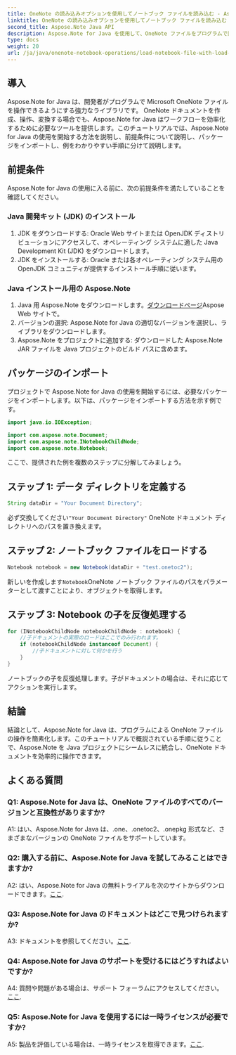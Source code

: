```yaml
---
title: OneNote の読み込みオプションを使用してノートブック ファイルを読み込む - Aspose.Note
linktitle: OneNote の読み込みオプションを使用してノートブック ファイルを読み込む - Aspose.Note
second_title: Aspose.Note Java API
description: Aspose.Note for Java を使用して、OneNote ファイルをプログラムで操作する方法を学習します。今すぐ包括的なチュートリアルを始めてください。
type: docs
weight: 20
url: /ja/java/onenote-notebook-operations/load-notebook-file-with-load-options/
---
```

## 導入

Aspose.Note for Java は、開発者がプログラムで Microsoft OneNote ファイルを操作できるようにする強力なライブラリです。 OneNote ドキュメントを作成、操作、変換する場合でも、Aspose.Note for Java はワークフローを効率化するために必要なツールを提供します。このチュートリアルでは、Aspose.Note for Java の使用を開始する方法を説明し、前提条件について説明し、パッケージをインポートし、例をわかりやすい手順に分けて説明します。

## 前提条件

Aspose.Note for Java の使用に入る前に、次の前提条件を満たしていることを確認してください。

### Java 開発キット (JDK) のインストール

1. JDK をダウンロードする: Oracle Web サイトまたは OpenJDK ディストリビューションにアクセスして、オペレーティング システムに適した Java Development Kit (JDK) をダウンロードします。
2. JDK をインストールする: Oracle または各オペレーティング システム用の OpenJDK コミュニティが提供するインストール手順に従います。

### Java インストール用の Aspose.Note

1.  Java 用 Aspose.Note をダウンロードします。[ダウンロードページ](https://releases.aspose.com/note/java/)Aspose Web サイトで。
2. バージョンの選択: Aspose.Note for Java の適切なバージョンを選択し、ライブラリをダウンロードします。
3. Aspose.Note をプロジェクトに追加する: ダウンロードした Aspose.Note JAR ファイルを Java プロジェクトのビルド パスに含めます。

## パッケージのインポート

プロジェクトで Aspose.Note for Java の使用を開始するには、必要なパッケージをインポートします。以下は、パッケージをインポートする方法を示す例です。

```java
import java.io.IOException;

import com.aspose.note.Document;
import com.aspose.note.INotebookChildNode;
import com.aspose.note.Notebook;
```

ここで、提供された例を複数のステップに分解してみましょう。

## ステップ 1: データ ディレクトリを定義する

```java
String dataDir = "Your Document Directory";
```

必ず交換してください`"Your Document Directory"` OneNote ドキュメント ディレクトリへのパスを置き換えます。

## ステップ 2: ノートブック ファイルをロードする

```java
Notebook notebook = new Notebook(dataDir + "test.onetoc2");
```

新しいを作成します`Notebook`OneNote ノートブック ファイルのパスをパラメーターとして渡すことにより、オブジェクトを取得します。

## ステップ 3: Notebook の子を反復処理する

```java
for (INotebookChildNode notebookChildNode : notebook) {
    //子ドキュメントの実際のロードはここでのみ行われます。
    if (notebookChildNode instanceof Document) {
        //子ドキュメントに対して何かを行う
    }
}
```

ノートブックの子を反復処理します。子がドキュメントの場合は、それに応じてアクションを実行します。

## 結論

結論として、Aspose.Note for Java は、プログラムによる OneNote ファイルの操作を簡素化します。このチュートリアルで概説されている手順に従うことで、Aspose.Note を Java プロジェクトにシームレスに統合し、OneNote ドキュメントを効率的に操作できます。

## よくある質問

### Q1: Aspose.Note for Java は、OneNote ファイルのすべてのバージョンと互換性がありますか?

A1: はい、Aspose.Note for Java は、.one、.onetoc2、.onepkg 形式など、さまざまなバージョンの OneNote ファイルをサポートしています。

### Q2: 購入する前に、Aspose.Note for Java を試してみることはできますか?

 A2: はい、Aspose.Note for Java の無料トライアルを次のサイトからダウンロードできます。[ここ](https://releases.aspose.com/).

### Q3: Aspose.Note for Java のドキュメントはどこで見つけられますか?

 A3: ドキュメントを参照してください。[ここ](https://reference.aspose.com/note/java/).

### Q4: Aspose.Note for Java のサポートを受けるにはどうすればよいですか?

 A4: 質問や問題がある場合は、サポート フォーラムにアクセスしてください。[ここ](https://forum.aspose.com/c/note/28).

### Q5: Aspose.Note for Java を使用するには一時ライセンスが必要ですか?

 A5: 製品を評価している場合は、一時ライセンスを取得できます。[ここ](https://purchase.aspose.com/temporary-license/).